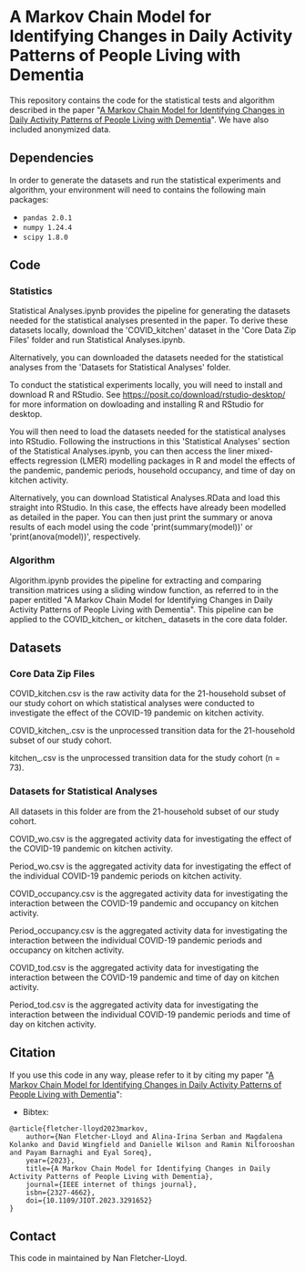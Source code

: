 # A Markov Chain Model for Identifying Changes in Daily Activity Patterns of People Living with Dementia

This repository contains the code for the statistical tests and algorithm described in the paper "[A Markov Chain Model for Identifying Changes in Daily Activity Patterns of People Living with Dementia](https://ieeexplore.ieee.org/document/10171194)". We have also included anonymized data.

## Dependencies

In order to generate the datasets and run the statistical experiments and algorithm, your environment will need to contains the following main packages:

- `pandas 2.0.1`
- `numpy 1.24.4`
- `scipy 1.8.0`

## Code 

### Statistics

Statistical Analyses.ipynb provides the pipeline for generating the datasets needed for the statistical analyses presented in the paper. To derive these datasets locally, download the 'COVID_kitchen' dataset in the 'Core Data Zip Files' folder and run Statistical Analyses.ipynb. 

Alternatively, you can downloaded the datasets needed for the statistical analyses from the 'Datasets for Statistical Analyses' folder.

To conduct the statistical experiments locally, you will need to install and download R and RStudio. See https://posit.co/download/rstudio-desktop/ for more information on dowloading and installing R and RStudio for desktop. 

You will then need to load the datasets needed for the statistical analyses into RStudio. Following the instructions in this 'Statistical Analyses' section of the Statistical Analyses.ipynb, you can then access the liner mixed-effects regression (LMER) modelling packages in R and model the effects of the pandemic, pandemic periods, household occupancy, and time of day on kitchen activity. 

Alternatively, you can download Statistical Analyses.RData and load this straight into RStudio. In this case, the effects have already been modelled as detailed in the paper. You can then just print the summary or anova results of each model using the code 'print(summary(model))' or 'print(anova(model))', respectively.

### Algorithm

Algorithm.ipynb provides the pipeline for extracting and comparing transition matrices using a sliding window function, as referred to in the paper entitled "A Markov Chain Model for Identifying Changes in Daily Activity Patterns of People Living with Dementia". This pipeline can be applied to the COVID_kitchen_ or kitchen_ datasets in the core data folder.

## Datasets

### Core Data Zip Files 

COVID_kitchen.csv is the raw activity data for the 21-household subset of our study cohort on which statistical analyses were conducted to investigate the effect of the COVID-19 pandemic on kitchen activity.

COVID_kitchen_.csv is the unprocessed transition data for the 21-household subset of our study cohort.

kitchen_.csv is the unprocessed transition data for the study cohort (n = 73).

### Datasets for Statistical Analyses

All datasets in this folder are from the 21-household subset of our study cohort.

COVID_wo.csv is the aggregated activity data for investigating the effect of the COVID-19 pandemic on kitchen activity.

Period_wo.csv is the aggregated activity data for investigating the effect of the individual COVID-19 pandemic periods on kitchen activity.

COVID_occupancy.csv is the aggregated activity data for investigating the interaction between the COVID-19 pandemic and occupancy on kitchen activity.

Period_occupancy.csv is the aggregated activity data for investigating the interaction between the individual COVID-19 pandemic periods and occupancy on kitchen activity.

COVID_tod.csv is the aggregated activity data for investigating the interaction between the COVID-19 pandemic and time of day on kitchen activity.

Period_tod.csv is the aggregated activity data for investigating the interaction between the individual COVID-19 pandemic periods and time of day on kitchen activity.

## Citation

If you use this code in any way, please refer to it by citing my paper "[A Markov Chain Model for Identifying Changes in Daily Activity Patterns of People Living with Dementia](https://ieeexplore.ieee.org/document/10171194)":

- Bibtex:
```
@article{fletcher-lloyd2023markov,
	author={Nan Fletcher-Lloyd and Alina-Irina Serban and Magdalena Kolanko and David Wingfield and Danielle Wilson and Ramin Nilforooshan and Payam Barnaghi and Eyal Soreq},
	year={2023},
	title={A Markov Chain Model for Identifying Changes in Daily Activity Patterns of People Living with Dementia},
	journal={IEEE internet of things journal},
	isbn={2327-4662},
	doi={10.1109/JIOT.2023.3291652}
}
```
## Contact

This code in maintained by Nan Fletcher-Lloyd. 
